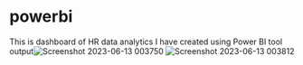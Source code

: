 # powerbi
This is  dashboard  of HR data  analytics I have created using Power BI tool
output![Screenshot 2023-06-13 003750](https://github.com/Preethi2024/powerbi/assets/123862142/5d5ca02c-3876-4acb-ac6e-0a9340190d06)
![Screenshot 2023-06-13 003812](https://github.com/Preethi2024/powerbi/assets/123862142/adf1ac8e-971a-447b-a61d-a7625e01c142)
